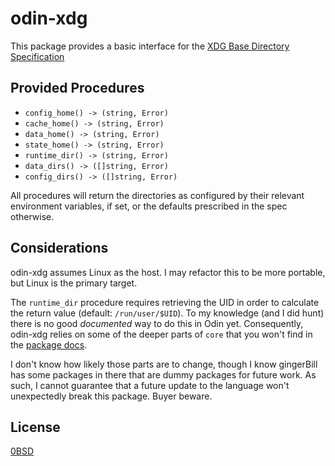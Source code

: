 # odin-xdg

This package provides a basic interface for the [XDG Base Directory Specification](https://specifications.freedesktop.org/basedir-spec/basedir-spec-latest.html)

## Provided Procedures

* `config_home() -> (string, Error)`
* `cache_home() -> (string, Error)`
* `data_home() -> (string, Error)`
* `state_home() -> (string, Error)`
*	`runtime_dir() -> (string, Error)`
* `data_dirs() -> ([]string, Error)`
* `config_dirs() -> ([]string, Error)`

All procedures will return the directories as configured by their relevant environment variables, if set, or the defaults prescribed in the spec otherwise.

## Considerations

odin-xdg assumes Linux as the host. I may refactor this to be more portable, but Linux is the primary target.

The `runtime_dir` procedure requires retrieving the UID in order to calculate the return value (default: `/run/user/$UID`). To my knowledge (and I did hunt) there is no good *documented* way to do this in Odin yet. Consequently, odin-xdg relies on some of the deeper parts of `core` that you won't find in the [package docs](https://pkg.odin-lang.org/).

I don't know how likely those parts are to change, though I know gingerBill has some packages in there that are dummy packages for future work. As such, I cannot guarantee that a future update to the language won't unexpectedly break this package. Buyer beware.

## License

[0BSD](https://opensource.org/license/0bsd/)

